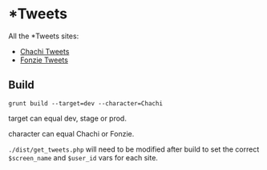 # *Tweets

All the *Tweets sites:

- [Chachi Tweets](http://www.chachitweets.com)
- [Fonzie Tweets](http://www.fonzietweets.com)

## Build

`grunt build --target=dev --character=Chachi`

target can equal dev, stage or prod.

character can equal Chachi or Fonzie.

`./dist/get_tweets.php` will need to be modified after build to set the correct `$screen_name` and `$user_id` vars for each site.